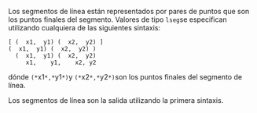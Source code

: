 Los segmentos de línea están representados por pares de puntos que son los puntos finales del segmento. Valores de tipo  `lseg`se especifican utilizando cualquiera de las siguientes sintaxis:

```
[ (  x1,  y1) (  x2,  y2) ]
(  x1,  y1) (  x2,  y2) )
  (  x1,  y1) (  x2,  y2)
     x1,    y1,    x2, y2
```

dónde  `(*`x1`*,*`y1`*)`y  `(*`x2`*,*`y2`*)`son los puntos finales del segmento de línea.

Los segmentos de línea son la salida utilizando la primera sintaxis.